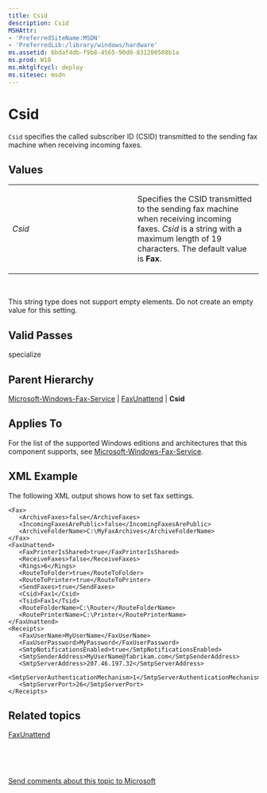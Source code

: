 ```yaml
---
title: Csid
description: Csid
MSHAttr:
- 'PreferredSiteName:MSDN'
- 'PreferredLib:/library/windows/hardware'
ms.assetid: 6bdaf4db-f9b8-4565-90d0-831200508b1a
ms.prod: W10
ms.mktglfcycl: deploy
ms.sitesec: msdn
---
```


# Csid


`Csid` specifies the called subscriber ID (CSID) transmitted to the sending fax machine when receiving incoming faxes.

## Values


<table>
<colgroup>
<col width="50%" />
<col width="50%" />
</colgroup>
<tbody>
<tr class="odd">
<td><p><em>Csid</em></p></td>
<td><p>Specifies the CSID transmitted to the sending fax machine when receiving incoming faxes. <em>Csid</em> is a string with a maximum length of 19 characters. The default value is <strong>Fax</strong>.</p></td>
</tr>
</tbody>
</table>

 

This string type does not support empty elements. Do not create an empty value for this setting.

## Valid Passes


specialize

## Parent Hierarchy


[Microsoft-Windows-Fax-Service](microsoft-windows-fax-service.md) | [FaxUnattend](microsoft-windows-fax-servicefax-unattend.md) | **Csid**

## Applies To


For the list of the supported Windows editions and architectures that this component supports, see [Microsoft-Windows-Fax-Service](microsoft-windows-fax-service-win7-microsoft-windows-fax-service.md).

## XML Example


The following XML output shows how to set fax settings.

``` syntax
<Fax>
   <ArchiveFaxes>false</ArchiveFaxes>
   <IncomingFaxesArePublic>false</IncomingFaxesArePublic>
   <ArchiveFolderName>C:\MyFaxArchives</ArchiveFolderName>
</Fax>
<FaxUnattend>
   <FaxPrinterIsShared>true</FaxPrinterIsShared>
   <ReceiveFaxes>false</ReceiveFaxes>
   <Rings>6</Rings>
   <RouteToFolder>true</RouteToFolder>
   <RouteToPrinter>true</RouteToPrinter>
   <SendFaxes>true</SendFaxes>
   <Csid>Fax1</Csid>
   <Tsid>Fax1</Tsid>
   <RouteFolderName>C:\Router</RouteFolderName>
   <RoutePrinterName>C:\Printer</RoutePrinterName>
</FaxUnattend>
<Receipts>
   <FaxUserName>MyUserName</FaxUserName>
   <FaxUserPassword>MyPassword</FaxUserPassword>
   <SmtpNotificationsEnabled>true</SmtpNotificationsEnabled>
   <SmtpSenderAddress>MyUserName@fabrikam.com</SmtpSenderAddress>
   <SmtpServerAddress>207.46.197.32</SmtpServerAddress>
   <SmtpServerAuthenticationMechanism>1</SmtpServerAuthenticationMechanism>
   <SmtpServerPort>26</SmtpServerPort>
</Receipts>
```

## Related topics


[FaxUnattend](microsoft-windows-fax-servicefax-unattend.md)

 

 

[Send comments about this topic to Microsoft](mailto:wsddocfb@microsoft.com?subject=Documentation%20feedback%20%5Bp_unattend\p_unattend%5D:%20Csid%20%20RELEASE:%20%2810/3/2016%29&body=%0A%0APRIVACY%20STATEMENT%0A%0AWe%20use%20your%20feedback%20to%20improve%20the%20documentation.%20We%20don't%20use%20your%20email%20address%20for%20any%20other%20purpose,%20and%20we'll%20remove%20your%20email%20address%20from%20our%20system%20after%20the%20issue%20that%20you're%20reporting%20is%20fixed.%20While%20we're%20working%20to%20fix%20this%20issue,%20we%20might%20send%20you%20an%20email%20message%20to%20ask%20for%20more%20info.%20Later,%20we%20might%20also%20send%20you%20an%20email%20message%20to%20let%20you%20know%20that%20we've%20addressed%20your%20feedback.%0A%0AFor%20more%20info%20about%20Microsoft's%20privacy%20policy,%20see%20http://privacy.microsoft.com/default.aspx. "Send comments about this topic to Microsoft")





